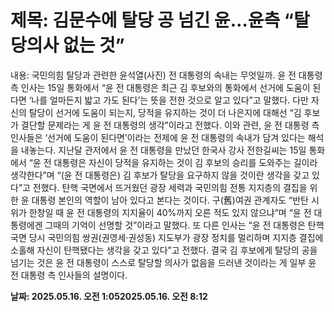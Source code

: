 # **제목: 김문수에 탈당 공 넘긴 윤…윤측 “탈당의사 없는 것”**

  내용: 국민의힘 탈당과 관련한 윤석열(사진) 전 대통령의 속내는 무엇일까.           윤 전 대통령 측 인사는 15일 통화에서 “윤 전 대통령은 최근 김 후보와의 통화에서 선거에 도움이 된다면 ‘나를 얼마든지 밟고 가도 된다’는 뜻을 전한 것으로 알고 있다”고 말했다. 다만 자신의 탈당이 선거에 도움이 되는지, 당적을 유지하는 것이 더 나은지에 대해선 “김 후보가 결단할 문제라는 게 윤 전 대통령의 생각”이라고 전했다.           이와 관련, 윤 전 대통령 측 인사들은 ‘선거에 도움이 된다면’이라는 전제에 윤 전 대통령의 속내가 담겨 있다는 해석을 내놓는다.           지난달 관저에서 윤 전 대통령을 만났던 한국사 강사 전한길씨는 15일 통화에서 “윤 전 대통령은 자신이 당적을 유지하는 것이 김 후보의 승리를 도와주는 길이라 생각한다”며 “(윤 전 대통령은) 김 후보가 탈당을 요구하지 않을 것이란 생각을 갖고 있다”고 전했다. 탄핵 국면에서 뜨거웠던 광장 세력과 국민의힘 전통 지지층의 결집을 위한 윤 대통령 본인의 역할이 남아 있다고 본다는 것이다.           구(舊)여권 관계자도 “반탄 시위가 한창일 때 윤 전 대통령의 지지율이 40%까지 오른 적도 있지 않으냐”며 “윤 전 대통령에겐 그때의 기억이 선명할 것”이라고 말했다. 또 다른 인사는 “윤 전 대통령은 탄핵 국면 당시 국민의힘 쌍권(권영세·권성동) 지도부가 광장 정치를 멀리하며 지지층 결집에 소홀해 자신이 탄핵됐다는 생각을 갖고 있다”고 전했다. 결국 김 후보에게 탈당의 공을 넘기는 것은 윤 전 대통령이 스스로 탈당할 의사가 없음을 드러낸 것이라는 게 일부 윤 전 대통령 측 인사들의 설명이다.

  **날짜: 2025.05.16. 오전 1:052025.05.16. 오전 8:12**